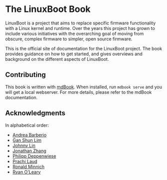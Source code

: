 # The LinuxBoot Book

LinuxBoot is a project that aims to replace specific firmware functionality with
a Linux kernel and runtime. Over the years this project has grown to include
various initiatives with the overarching goal of moving from obscure, complex
firmware to simpler, open source firmware.

This is the official site of documentation for the LinuxBoot project. The book
provides guidance on how to get started, and gives overviews and
background on the different aspects of LinuxBoot.

## Contributing

This book is written with [mdBook](https://github.com/rust-lang/mdBook).
When installed, run `mdbook serve` and you will get a local webserver.
For more details, please refer to the mdBook documentation.

## Acknowledgments

In alphabetical order:

* [Andrea Barberio](https://github.com/insomniacslk)
* [Gan Shun Lim](https://github.com/ganshun)
* [Johnny Lin](https://github.com/johnnylinwiwynn)
* [Jonathan Zhang](https://github.com/jonzhang-fb)
* [Philipp Deppenwiese](https://github.com/zaolin)
* [Prachi Laud](https://github.com/pallaud)
* [Ronald Minnich](https://github.com/rminnich)
* [Ryan O'Leary](https://github.com/rjoleary)
